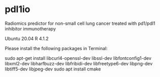 # pdl1io
Radiomics predictor for non-small cell lung cancer treated with pd1/pdl1 inhibitor immunotherapy 

Ubuntu 20.04
R 4.1.2

Please install the following packages in Terminal:

sudo apt-get install libcurl4-openssl-dev libssl-dev libfontconfig1-dev libxml2-dev libharfbuzz-dev libfribidi-dev libfreetype6-dev libpng-dev libtiff5-dev libjpeg-dev
sudo apt install cmake

